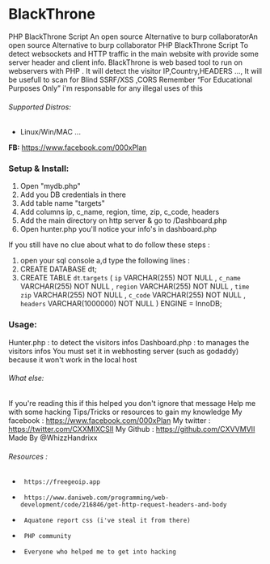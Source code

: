BlackThrone
======

PHP BlackThrone Script An open source Alternative to burp collaboratorAn open source Alternative to burp collaborator
PHP BlackThrone Script To detect websockets and HTTP traffic in the main website with provide some server header and client info.
BlackThrone is web based tool to run on webservers with PHP . It will detect the visitor IP,Country,HEADERS ..., 
It will be usefull to scan for Blind SSRF/XSS ,CORS
Remember “For Educational Purposes Only” i'm responsable for any illegal uses of this


###### Supported Distros:
* Linux/Win/MAC ...


**FB:** https://www.facebook.com/000xPlan

### Setup & Install:
1. Open "mydb.php"
2. Add you DB credentials in there
3. Add table name "targets"
4. Add columns ip, c_name, region, time, zip, c_code, headers
5. Add the main directory on http server & go to /Dashboard.php
6. Open hunter.php you'll notice your info's in dashboard.php

If you still have no clue about what to do follow these steps :

1. open your sql console a,d type the following lines :
2. CREATE DATABASE dt;
3. CREATE TABLE `dt`.`targets` ( `ip` VARCHAR(255) NOT NULL , `c_name` VARCHAR(255) NOT NULL , `region` VARCHAR(255) NOT NULL , `time zip` VARCHAR(255) NOT NULL , `c_code` VARCHAR(255) NOT NULL , `headers` VARCHAR(1000000) NOT NULL ) ENGINE = InnoDB;


### Usage:
 Hunter.php : to detect the visitors infos
 Dashboard.php : to manages the visitors infos
 You must set it in webhosting server (such as godaddy) because it won't work in the local host


###### What else:
If you're reading this if this helped you don't ignore that message
Help me with some hacking Tips/Tricks or resources to gain my knowledge
My facebook : https://www.facebook.com/000xPlan
My twitter : https://twitter.com/CXXMIXCSII
My Github : https://github.com/CXVVMVII
Made By @WhizzHandrixx

###### Resources :
*      https://freegeoip.app
*      https://www.daniweb.com/programming/web-development/code/216846/get-http-request-headers-and-body
*      Aquatone report css (i've steal it from there)
*      PHP community
*      Everyone who helped me to get into hacking